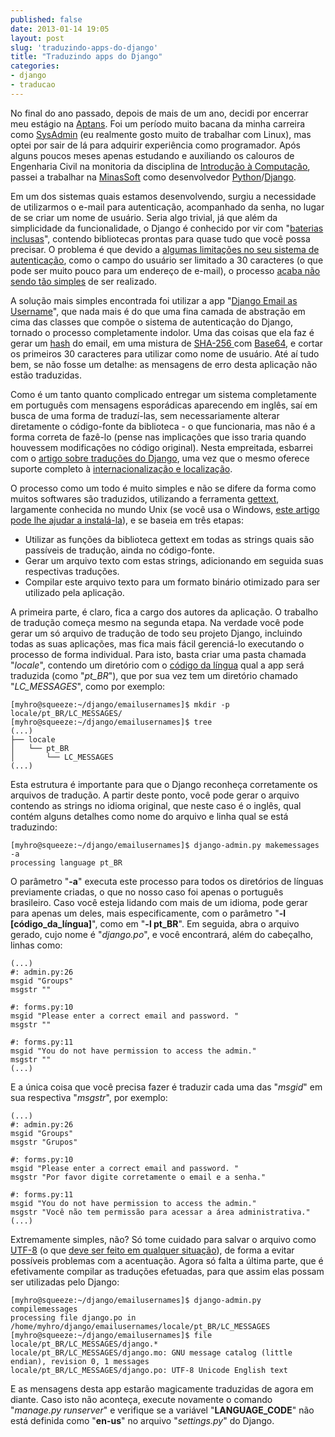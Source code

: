 ```yaml
---
published: false
date: 2013-01-14 19:05
layout: post
slug: 'traduzindo-apps-do-django'
title: "Traduzindo apps do Django"
categories: 
- django
- traducao
---
```


No final do ano passado, depois de mais de um ano, decidi por encerrar meu estágio na [Aptans](http://aptans.com/). Foi um período muito bacana da minha carreira como [SysAdmin](http://xkcd.com/705/) (eu realmente gosto muito de trabalhar com Linux), mas optei por sair de lá para adquirir experiência como programador. Após alguns poucos meses apenas estudando e auxiliando os calouros de Engenharia Civil na monitoria da disciplina de [Introdução à Computação](http://www.cpdee.ufmg.br/~rdmaia/IntroComp.htm), passei a trabalhar na [MinasSoft](http://www.minascurriculos.com.br/) como desenvolvedor [Python](http://www.python.org/)/[Django](https://www.djangoproject.com/).

Em um dos sistemas quais estamos desenvolvendo, surgiu a necessidade de utilizarmos o e-mail para autenticação, acompanhado da senha, no lugar de se criar um nome de usuário. Seria algo trivial, já que além da simplicidade da funcionalidade, o Django é conhecido por vir com "[baterias inclusas](https://docs.djangoproject.com/en/1.4/#other-batteries-included)", contendo bibliotecas prontas para quase tudo que você possa precisar. O problema é que devido a [algumas limitações no seu sistema de autenticação](http://stackoverflow.com/questions/3547024/email-as-username-in-django), como o campo do usuário ser limitado a 30 caracteres (o que pode ser muito pouco para um endereço de e-mail), o processo [acaba não sendo tão simples](http://soyeahdjango.com/post/39983945126/django-devs-trying-to-use-email-addresses-as-the) de ser realizado.

A solução mais simples encontrada foi utilizar a app "[Django Email as Username](https://github.com/dabapps/django-email-as-username)", que nada mais é do que uma fina camada de abstração em cima das classes que compõe o sistema de autenticação do Django, tornado o processo completamente indolor. Uma das coisas que ela faz é gerar um [hash](https://en.wikipedia.org/wiki/Cryptographic_hash_function) do email, em uma mistura de [SHA-256 ](https://en.wikipedia.org/wiki/SHA-2)com [Base64](https://en.wikipedia.org/wiki/Base64), e cortar os primeiros 30 caracteres para utilizar como nome de usuário. Até aí tudo bem, se não fosse um detalhe: as mensagens de erro desta aplicação não estão traduzidas.

Como é um tanto quanto complicado entregar um sistema completamente em português com mensagens esporádicas aparecendo em inglês, saí em busca de uma forma de traduzí-las, sem necessariamente alterar diretamente o código-fonte da biblioteca - o que funcionaria, mas não é a forma correta de fazê-lo (pense nas implicações que isso traria quando houvessem modificações no código original). Nesta empreitada, esbarrei com o [artigo sobre traduções do Django](https://docs.djangoproject.com/en/1.4/topics/i18n/translation/), uma vez que o mesmo oferece suporte completo à [internacionalização e localização](https://en.wikipedia.org/wiki/Internationalization_and_localization).

O processo como um todo é muito simples e não se difere da forma como muitos softwares são traduzidos, utilizando a ferramenta [gettext](https://www.gnu.org/software/gettext/), largamente conhecida no mundo Unix (se você usa o Windows, [este artigo pode lhe ajudar a instalá-la](https://docs.djangoproject.com/en/1.4/topics/i18n/translation/#gettext-on-windows)), e se baseia em três etapas:

* Utilizar as funções da biblioteca gettext em todas as strings quais são passíveis de tradução, ainda no código-fonte.  
* Gerar um arquivo texto com estas strings, adicionando em seguida suas respectivas traduções.  
* Compilar este arquivo texto para um formato binário otimizado para ser utilizado pela aplicação.

A primeira parte, é claro, fica a cargo dos autores da aplicação. O trabalho de tradução começa mesmo na segunda etapa. Na verdade você pode gerar um só arquivo de tradução de todo seu projeto Django, incluindo todas as suas aplicações, mas fica mais fácil gerenciá-lo executando o processo de forma individual. Para isto, basta criar uma pasta chamada "*locale*", contendo um diretório com o [código da língua](https://docs.djangoproject.com/en/1.4/topics/i18n/#term-locale-name) qual a app será traduzida (como "*pt_BR*"), que por sua vez tem um diretório chamado "*LC_MESSAGES*", como por exemplo:

    [myhro@squeeze:~/django/emailusernames]$ mkdir -p locale/pt_BR/LC_MESSAGES/
    [myhro@squeeze:~/django/emailusernames]$ tree
    (...)
    ├── locale
    │   └── pt_BR
    │       └── LC_MESSAGES
    (...)

Esta estrutura é importante para que o Django reconheça corretamente os arquivos de tradução. A partir deste ponto, você pode gerar o arquivo contendo as strings no idioma original, que neste caso é o inglês, qual contém alguns detalhes como nome do arquivo e linha qual se está traduzindo:

    [myhro@squeeze:~/django/emailusernames]$ django-admin.py makemessages -a
    processing language pt_BR

O parâmetro "**-a**" executa este processo para todos os diretórios de línguas previamente criadas, o que no nosso caso foi apenas o português brasileiro. Caso você esteja lidando com mais de um idioma, pode gerar para apenas um deles, mais especificamente, com o parâmetro "**-l [código_da_língua]**", como em "**-l pt_BR**". Em seguida, abra o arquivo gerado, cujo nome é "*django.po*", e você encontrará, além do cabeçalho, linhas como:

```
(...)
#: admin.py:26
msgid "Groups"
msgstr ""

#: forms.py:10
msgid "Please enter a correct email and password. "
msgstr ""

#: forms.py:11
msgid "You do not have permission to access the admin."
msgstr ""
(...)
```

E a única coisa que você precisa fazer é traduzir cada uma das "*msgid*" em sua respectiva "*msgstr*", por exemplo:

```
(...)
#: admin.py:26
msgid "Groups"
msgstr "Grupos"

#: forms.py:10
msgid "Please enter a correct email and password. "
msgstr "Por favor digite corretamente o email e a senha."

#: forms.py:11
msgid "You do not have permission to access the admin."
msgstr "Você não tem permissão para acessar a área administrativa."
(...)
```

Extremamente simples, não? Só tome cuidado para salvar o arquivo como [UTF-8](https://en.wikipedia.org/wiki/UTF-8) (o que [deve ser feito em qualquer situação](http://www.utf8everywhere.org/)), de forma a evitar possíveis problemas com a acentuação. Agora só falta a última parte, que é efetivamente compilar as traduções efetuadas, para que assim elas possam ser utilizadas pelo Django:

    [myhro@squeeze:~/django/emailusernames]$ django-admin.py compilemessages
    processing file django.po in /home/myhro/django/emailusernames/locale/pt_BR/LC_MESSAGES
    [myhro@squeeze:~/django/emailusernames]$ file locale/pt_BR/LC_MESSAGES/django.*
    locale/pt_BR/LC_MESSAGES/django.mo: GNU message catalog (little endian), revision 0, 1 messages
    locale/pt_BR/LC_MESSAGES/django.po: UTF-8 Unicode English text

E as mensagens desta app estarão magicamente traduzidas de agora em diante. Caso isto não aconteça, execute novamente o comando "*manage.py runserver*" e verifique se a variável "**LANGUAGE_CODE**" não está definida como "**en-us**" no arquivo "*settings.py*" do Django.
